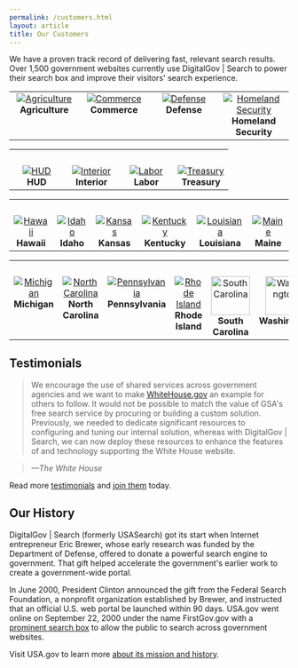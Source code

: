 ```yaml
---
permalink: /customers.html
layout: article
title: Our Customers
---
```

We have a proven track record of delivering fast, relevant search results. Over 1,500 government websites currently use DigitalGov | Search to power their search box and improve their visitors' search experience.

<table align="center" width="100%">
<tr>
<td valign="top" align="center" width="25%"><a href="http://usdasearch.usda.gov/search?affiliate=usda&query=jobs"><img alt="Agriculture" src="https://9fddeb862c037f6d2190-f1564c64756a8cfee25b6b19953b1d23.ssl.cf2.rackcdn.com/customers-usda.png"></a><br><strong>Agriculture</strong></td>
<td valign="top" align="center" width="25%"><a href="http://search.commerce.gov/search?affiliate=commerce.gov&query=jobs"><img alt="Commerce" src="https://9fddeb862c037f6d2190-f1564c64756a8cfee25b6b19953b1d23.ssl.cf2.rackcdn.com/customers-commerce.png"></a><br><strong>Commerce</strong></td>
<td valign="top" align="center" width="25%"><a href="http://search.defense.gov/search?affiliate=defense_gov&query=jobs"><img alt="Defense" src="https://9fddeb862c037f6d2190-f1564c64756a8cfee25b6b19953b1d23.ssl.cf2.rackcdn.com/customers-defense.png"></a><br><strong>Defense</strong></td>
<td valign="top" align="center" width="25%"><a href="http://search.dhs.gov/search?affiliate=dhs&query=jobs"><img alt="Homeland Security" src="https://9fddeb862c037f6d2190-f1564c64756a8cfee25b6b19953b1d23.ssl.cf2.rackcdn.com/customers-dhs.png"></a><br><strong>Homeland Security</strong></td>
</tr>
</table>

<table align="center" width="100%">
<tr>
<tr><td>&nbsp;</td></tr>
<td valign="top" align="center" width="25%"><a href="http://search.usa.gov/search?affiliate=housingandurbandevelopment&query=jobs"><img alt="HUD" src="https://9fddeb862c037f6d2190-f1564c64756a8cfee25b6b19953b1d23.ssl.cf2.rackcdn.com/customers-hud.png"></a><br><strong>HUD</strong></td>
<td valign="top" align="center" width="25%"><a href="http://search.usa.gov/search?affiliate=doi.gov&query=jobs"><img alt="Interior" src="https://9fddeb862c037f6d2190-f1564c64756a8cfee25b6b19953b1d23.ssl.cf2.rackcdn.com/customers-interior.png"></a><br><strong>Interior</strong></td>
<td valign="top" align="center" width="25%"><a href="http://search.usa.gov/search?affiliate=u.s.departmentoflabor&query=jobs"><img alt="Labor" src="https://9fddeb862c037f6d2190-f1564c64756a8cfee25b6b19953b1d23.ssl.cf2.rackcdn.com/customers-labor.png"></a><br><strong>Labor</strong></td>
<td valign="top" align="center" width="25%"><a href="http://search.treasury.gov/search?affiliate=treasury&query=jobs"><img alt="Treasury" src="https://9fddeb862c037f6d2190-f1564c64756a8cfee25b6b19953b1d23.ssl.cf2.rackcdn.com/customers-treasury.png"></a><br><strong>Treasury</strong></td>
</tr>
</table>

<table align="center" width="100%">
<tr><td>&nbsp;</td></tr>
<tr>
<td valign="top" align="center"><a href="https://portal.ehawaii.gov/page/search/?q=jobs"><img alt="Hawaii" src="https://9fddeb862c037f6d2190-f1564c64756a8cfee25b6b19953b1d23.ssl.cf2.rackcdn.com/customers-hawaii.png"></a><br><strong>Hawaii</strong></td>
<td valign="top" align="center"><a href="http://www.idaho.gov/home/search_results.html?query=jobs"><img alt="Idaho" src="https://9fddeb862c037f6d2190-f1564c64756a8cfee25b6b19953b1d23.ssl.cf2.rackcdn.com/customers-idaho.png"></a><br><strong>Idaho</strong></td>
<td valign="top" align="center"><a href="http://www.kansas.gov/search/?affiliate=kansas.gov&query=jobs"><img alt="Kansas" src="https://9fddeb862c037f6d2190-f1564c64756a8cfee25b6b19953b1d23.ssl.cf2.rackcdn.com/customers-kansas.png"></a><br><strong>Kansas</strong></td>
<td valign="top" align="center"><a href="http://kentucky.gov/Pages/search.aspx?terms=jobs&affiliateId=GENERAL"><img alt="Kentucky" src="https://9fddeb862c037f6d2190-f1564c64756a8cfee25b6b19953b1d23.ssl.cf2.rackcdn.com/customers-kentucky.png"></a><br><strong>Kentucky</strong></td>
<td valign="top" align="center"><a href="http://search.usa.gov/search?affiliate=www.louisiana.gov&query=jobs"><img alt="Louisiana" src="https://9fddeb862c037f6d2190-f1564c64756a8cfee25b6b19953b1d23.ssl.cf2.rackcdn.com/customers-louisiana.png"></a><br><strong>Louisiana</strong></td>
<td valign="top" align="center"><a href="http://www.maine.gov/searchme/search?searchquery=jobs"><img alt="Maine" src="https://9fddeb862c037f6d2190-f1564c64756a8cfee25b6b19953b1d23.ssl.cf2.rackcdn.com/customers-maine.png"></a><br><strong>Maine</strong></td>
</tr>
</table>

<table align="center" width="100%">
<tr><td>&nbsp;</td></tr>
<tr>
<td valign="top" align="center"><a href="http://search.michigan.gov/search?affiliate=mi-som&query=jobs"><img alt="Michigan" src="https://9fddeb862c037f6d2190-f1564c64756a8cfee25b6b19953b1d23.ssl.cf2.rackcdn.com/customers-michigan.png"></a><br><strong>Michigan</strong></td>
<td valign="top" align="center"><a href="http://search.usa.gov/search?affiliate=nc.gov&query=jobs"><img alt="North Carolina" src="https://9fddeb862c037f6d2190-f1564c64756a8cfee25b6b19953b1d23.ssl.cf2.rackcdn.com/customers-nc.png"></a><br><strong>North Carolina</strong></td>
<td valign="top" align="center"><a href="http://www.pa.gov/Pages/Search.aspx?terms=jobs&affiliateId=PA"><img alt="Pennsylvania" src="https://9fddeb862c037f6d2190-f1564c64756a8cfee25b6b19953b1d23.ssl.cf2.rackcdn.com/customers-pa.png"></a><br><strong>Pennsylvania</strong></td>
<td valign="top" align="center"><a href="http://www.ri.gov/search/?q=jobs"><img alt="Rhode Island" src="https://9fddeb862c037f6d2190-f1564c64756a8cfee25b6b19953b1d23.ssl.cf2.rackcdn.com/customers-ri.png"></a><br><strong>Rhode Island</strong></td>
<td valign="top" align="center"><a href="http://www.sc.gov/Pages/Search.aspx?q=jobs"><img alt="South Carolina" src="https://9fddeb862c037f6d2190-f1564c64756a8cfee25b6b19953b1d23.ssl.cf2.rackcdn.com/customers-sc.png" height="70"></a><br><strong>South Carolina</strong></td>
<td valign="top" align="center"><a href="http://search.usa.gov/search?affiliate=accesswashington&query=jobs"><img alt="Washington" src="https://9fddeb862c037f6d2190-f1564c64756a8cfee25b6b19953b1d23.ssl.cf2.rackcdn.com/customers-washington.png" height="70"></a><br><strong>Washington</strong></td>
</tr>
</table>

## Testimonials

> We encourage the use of shared services across government agencies and we want to make [WhiteHouse.gov](http://www.whitehouse.gov) an example for others to follow. It would not be possible to match the value of GSA's free search service by procuring or building a custom solution. Previously, we needed to dedicate significant resources to configuring and tuning our internal solution, whereas with DigitalGov | Search, we can now deploy these resources to enhance the features of and technology supporting the White House website.

> *&mdash;The White House*

Read more [testimonials](/tagged/testimonial) and [join them](https://search.usa.gov/sites/) today.

## Our History

DigitalGov | Search (formerly USASearch) got its start when Internet entrepreneur Eric Brewer, whose early research was funded by the Department of Defense, offered to donate a powerful search engine to government. That gift helped accelerate the government's earlier work to create a government-wide portal.

In June 2000, President Clinton announced the gift from the Federal Search Foundation, a nonprofit organization established by Brewer, and instructed that an official U.S. web portal be launched within 90 days. USA.gov went online on September 22, 2000 under the name FirstGov.gov with a [prominent search box](http://web.archive.org/web/20001109105200/http://www.firstgov.gov) to allow the public to search across government websites.

Visit USA.gov to learn more [about its mission and history](http://www.usa.gov/About.shtml).